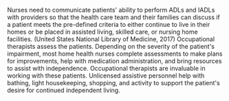Nurses need to communicate patients' ability to perform ADLs and IADLs with providers so that the health care team and their families can discuss if a patient meets the pre-defined criteria to either continue to live in their homes or be placed in assisted living, skilled care, or nursing home facilities. (United States National Library of Medicine, 2017) Occupational therapists assess the patients. Depending on the severity of the patient's impairment, most home health nurses complete assessments to make plans for improvements, help with medication administration, and bring resources to assist with independence. Occupational therapists are invaluable in working with these patients. Unlicensed assistive personnel help with bathing, light housekeeping, shopping, and activity to support the patient's desire for continued independent living.